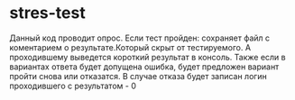 # stres-test
Данный код проводит опрос.
Если тест пройден: сохраняет файл с коментарием о результате.Который скрыт от тестируемого.
А проходившему выведется короткий результат в консоль.
Также если в вариантах ответа будет допущена ошибка, будет предложен вариант пройти снова или отказатся.
В случае отказа будет записан логин проходившего с результатом - 0
